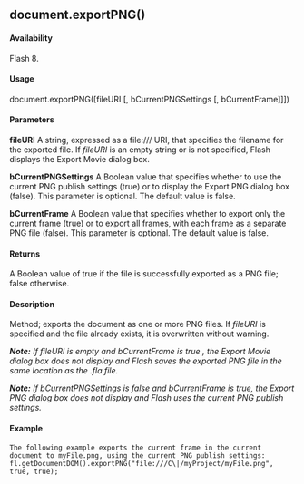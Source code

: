 ## document.exportPNG()

#### Availability

Flash 8.

#### Usage

document.exportPNG(\[fileURI \[, bCurrentPNGSettings \[, bCurrentFrame\]\]\])

#### Parameters

**fileURI** A string, expressed as a file:/// URI, that specifies the filename for the exported file. If *fileURI* is an empty string or is not specified, Flash displays the Export Movie dialog box.
>
**bCurrentPNGSettings** A Boolean value that specifies whether to use the current PNG publish settings (true) or to display the Export PNG dialog box (false). This parameter is optional. The default value is false.
>
**bCurrentFrame** A Boolean value that specifies whether to export only the current frame (true) or to export all frames, with each frame as a separate PNG file (false). This parameter is optional. The default value is false.

#### Returns

A Boolean value of true if the file is successfully exported as a PNG file; false otherwise.

#### Description

Method; exports the document as one or more PNG files. If *fileURI* is specified and the file already exists, it is overwritten without warning.
>
***Note:** If fileURI is empty and bCurrentFrame is true , the Export Movie dialog box does not display and Flash saves the exported PNG file in the same location as the .fla file.*
>
***Note:** If bCurrentPNGSettings is false and bCurrentFrame is true, the Export PNG dialog box does not display and Flash uses the current PNG publish settings.*

#### Example

```
The following example exports the current frame in the current document to myFile.png, using the current PNG publish settings:
fl.getDocumentDOM().exportPNG("file:///C\|/myProject/myFile.png", true, true);

```
